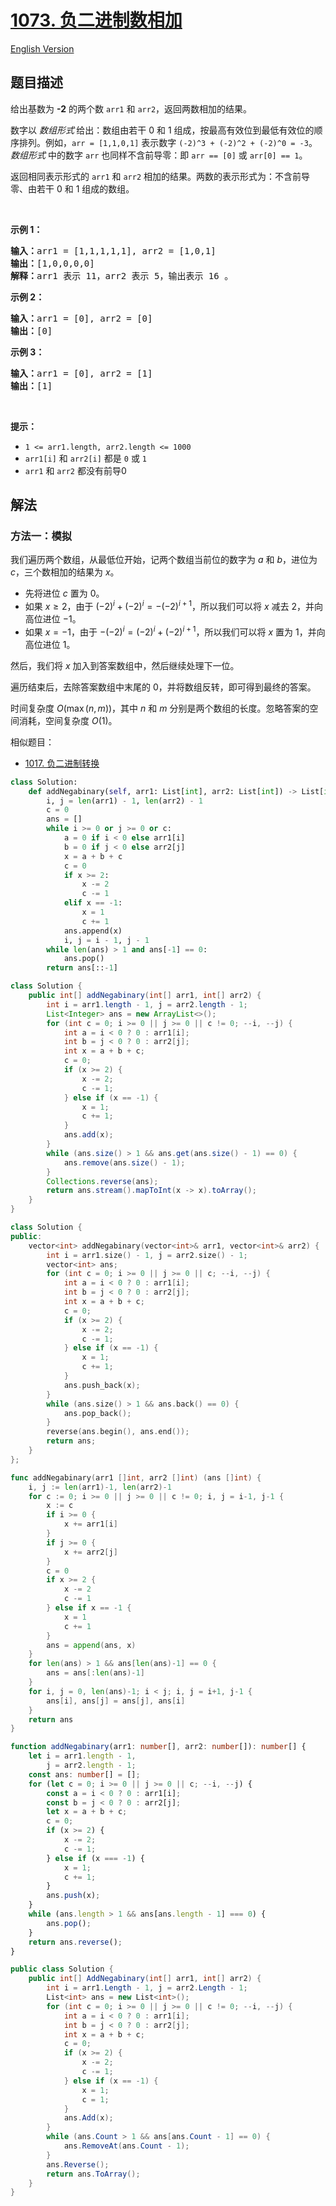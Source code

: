 # [1073. 负二进制数相加](https://leetcode.cn/problems/adding-two-negabinary-numbers)

[English Version](/solution/1000-1099/1073.Adding%20Two%20Negabinary%20Numbers/README_EN.md)

<!-- tags:数组,数学 -->

<!-- difficulty:中等 -->

## 题目描述

<!-- 这里写题目描述 -->

<p>给出基数为 <strong>-2</strong>&nbsp;的两个数&nbsp;<code>arr1</code> 和&nbsp;<code>arr2</code>，返回两数相加的结果。</p>

<p>数字以&nbsp;<em>数组形式</em><strong>&nbsp;</strong>给出：数组由若干 0 和 1 组成，按最高有效位到最低有效位的顺序排列。例如，<code>arr&nbsp;= [1,1,0,1]</code>&nbsp;表示数字&nbsp;<code>(-2)^3&nbsp;+ (-2)^2 + (-2)^0 = -3</code>。<em>数组形式</em>&nbsp;中的数字 <code>arr</code> 也同样不含前导零：即&nbsp;<code>arr == [0]</code>&nbsp;或&nbsp;<code>arr[0] == 1</code>。</p>

<p>返回相同表示形式的 <code>arr1</code> 和 <code>arr2</code> 相加的结果。两数的表示形式为：不含前导零、由若干 0 和 1 组成的数组。</p>

<p>&nbsp;</p>

<p><strong>示例 1：</strong></p>

<pre>
<strong>输入：</strong>arr1 = [1,1,1,1,1], arr2 = [1,0,1]
<strong>输出：</strong>[1,0,0,0,0]
<strong>解释：</strong>arr1 表示 11，arr2 表示 5，输出表示 16 。
</pre>

<p><meta charset="UTF-8" /></p>

<p><strong>示例 2：</strong></p>

<pre>
<strong>输入：</strong>arr1 = [0], arr2 = [0]
<strong>输出：</strong>[0]
</pre>

<p><strong>示例 3：</strong></p>

<pre>
<strong>输入：</strong>arr1 = [0], arr2 = [1]
<strong>输出：</strong>[1]
</pre>

<p>&nbsp;</p>

<p><strong>提示：</strong></p>
<meta charset="UTF-8" />

<ul>
	<li><code>1 &lt;= arr1.length,&nbsp;arr2.length &lt;= 1000</code></li>
	<li><code>arr1[i]</code>&nbsp;和&nbsp;<code>arr2[i]</code>&nbsp;都是&nbsp;<code>0</code>&nbsp;或&nbsp;<code>1</code></li>
	<li><code>arr1</code>&nbsp;和&nbsp;<code>arr2</code>&nbsp;都没有前导0</li>
</ul>

## 解法

### 方法一：模拟

我们遍历两个数组，从最低位开始，记两个数组当前位的数字为 $a$ 和 $b$，进位为 $c$，三个数相加的结果为 $x$。

-   先将进位 $c$ 置为 $0$。
-   如果 $x \geq 2$，由于 $(-2)^{i} + (-2)^{i} = -(-2)^{i+1}$，所以我们可以将 $x$ 减去 $2$，并向高位进位 $-1$。
-   如果 $x = -1$，由于 $-(-2)^{i} = (-2)^{i} + (-2)^{i+1}$，所以我们可以将 $x$ 置为 $1$，并向高位进位 $1$。

然后，我们将 $x$ 加入到答案数组中，然后继续处理下一位。

遍历结束后，去除答案数组中末尾的 $0$，并将数组反转，即可得到最终的答案。

时间复杂度 $O(\max(n, m))$，其中 $n$ 和 $m$ 分别是两个数组的长度。忽略答案的空间消耗，空间复杂度 $O(1)$。

相似题目：

-   [1017. 负二进制转换](https://github.com/doocs/leetcode/blob/main/solution/1000-1099/1017.Convert%20to%20Base%20-2/README.md)

<!-- tabs:start -->

```python
class Solution:
    def addNegabinary(self, arr1: List[int], arr2: List[int]) -> List[int]:
        i, j = len(arr1) - 1, len(arr2) - 1
        c = 0
        ans = []
        while i >= 0 or j >= 0 or c:
            a = 0 if i < 0 else arr1[i]
            b = 0 if j < 0 else arr2[j]
            x = a + b + c
            c = 0
            if x >= 2:
                x -= 2
                c -= 1
            elif x == -1:
                x = 1
                c += 1
            ans.append(x)
            i, j = i - 1, j - 1
        while len(ans) > 1 and ans[-1] == 0:
            ans.pop()
        return ans[::-1]
```

```java
class Solution {
    public int[] addNegabinary(int[] arr1, int[] arr2) {
        int i = arr1.length - 1, j = arr2.length - 1;
        List<Integer> ans = new ArrayList<>();
        for (int c = 0; i >= 0 || j >= 0 || c != 0; --i, --j) {
            int a = i < 0 ? 0 : arr1[i];
            int b = j < 0 ? 0 : arr2[j];
            int x = a + b + c;
            c = 0;
            if (x >= 2) {
                x -= 2;
                c -= 1;
            } else if (x == -1) {
                x = 1;
                c += 1;
            }
            ans.add(x);
        }
        while (ans.size() > 1 && ans.get(ans.size() - 1) == 0) {
            ans.remove(ans.size() - 1);
        }
        Collections.reverse(ans);
        return ans.stream().mapToInt(x -> x).toArray();
    }
}
```

```cpp
class Solution {
public:
    vector<int> addNegabinary(vector<int>& arr1, vector<int>& arr2) {
        int i = arr1.size() - 1, j = arr2.size() - 1;
        vector<int> ans;
        for (int c = 0; i >= 0 || j >= 0 || c; --i, --j) {
            int a = i < 0 ? 0 : arr1[i];
            int b = j < 0 ? 0 : arr2[j];
            int x = a + b + c;
            c = 0;
            if (x >= 2) {
                x -= 2;
                c -= 1;
            } else if (x == -1) {
                x = 1;
                c += 1;
            }
            ans.push_back(x);
        }
        while (ans.size() > 1 && ans.back() == 0) {
            ans.pop_back();
        }
        reverse(ans.begin(), ans.end());
        return ans;
    }
};
```

```go
func addNegabinary(arr1 []int, arr2 []int) (ans []int) {
	i, j := len(arr1)-1, len(arr2)-1
	for c := 0; i >= 0 || j >= 0 || c != 0; i, j = i-1, j-1 {
		x := c
		if i >= 0 {
			x += arr1[i]
		}
		if j >= 0 {
			x += arr2[j]
		}
		c = 0
		if x >= 2 {
			x -= 2
			c -= 1
		} else if x == -1 {
			x = 1
			c += 1
		}
		ans = append(ans, x)
	}
	for len(ans) > 1 && ans[len(ans)-1] == 0 {
		ans = ans[:len(ans)-1]
	}
	for i, j = 0, len(ans)-1; i < j; i, j = i+1, j-1 {
		ans[i], ans[j] = ans[j], ans[i]
	}
	return ans
}
```

```ts
function addNegabinary(arr1: number[], arr2: number[]): number[] {
    let i = arr1.length - 1,
        j = arr2.length - 1;
    const ans: number[] = [];
    for (let c = 0; i >= 0 || j >= 0 || c; --i, --j) {
        const a = i < 0 ? 0 : arr1[i];
        const b = j < 0 ? 0 : arr2[j];
        let x = a + b + c;
        c = 0;
        if (x >= 2) {
            x -= 2;
            c -= 1;
        } else if (x === -1) {
            x = 1;
            c += 1;
        }
        ans.push(x);
    }
    while (ans.length > 1 && ans[ans.length - 1] === 0) {
        ans.pop();
    }
    return ans.reverse();
}
```

```cs
public class Solution {
    public int[] AddNegabinary(int[] arr1, int[] arr2) {
        int i = arr1.Length - 1, j = arr2.Length - 1;
        List<int> ans = new List<int>();
        for (int c = 0; i >= 0 || j >= 0 || c != 0; --i, --j) {
            int a = i < 0 ? 0 : arr1[i];
            int b = j < 0 ? 0 : arr2[j];
            int x = a + b + c;
            c = 0;
            if (x >= 2) {
                x -= 2;
                c -= 1;
            } else if (x == -1) {
                x = 1;
                c = 1;
            }
            ans.Add(x);
        }
        while (ans.Count > 1 && ans[ans.Count - 1] == 0) {
            ans.RemoveAt(ans.Count - 1);
        }
        ans.Reverse();
        return ans.ToArray();
    }
}
```

<!-- tabs:end -->

<!-- end -->
